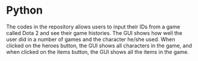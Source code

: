 # Python 

The codes in the repository allows users to input their IDs from a game called Dota 2 and see their game histories. The GUI shows how well the user did in a number of
games and the character he/she used. When clicked on the heroes button, the GUI shows all characters in the game, and when clicked on the items button, the GUI
shows all the items in the game.
